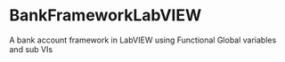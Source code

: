 # BankFrameworkLabVIEW
A bank account framework in LabVIEW using Functional Global variables and sub VIs
